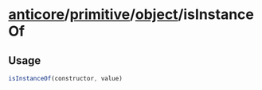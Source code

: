 # [anticore](../../../../../#reference)/[primitive](../../#reference)/[object](../#reference)/<a name="reference">isInstanceOf</a>

## Usage

```js
isInstanceOf(constructor, value)
```
